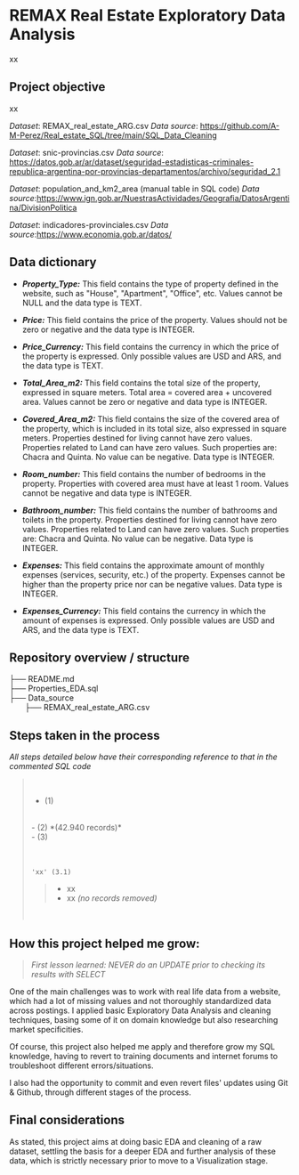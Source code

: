# REMAX Real Estate Exploratory Data Analysis

xx

## Project objective

xx

*Dataset*: REMAX_real_estate_ARG.csv
*Data source*: https://github.com/A-M-Perez/Real_estate_SQL/tree/main/SQL_Data_Cleaning


*Dataset*: snic-provincias.csv
*Data source*: https://datos.gob.ar/ar/dataset/seguridad-estadisticas-criminales-republica-argentina-por-provincias-departamentos/archivo/seguridad_2.1<br>


*Dataset*: population_and_km2_area (manual table in SQL code)
*Data source*:https://www.ign.gob.ar/NuestrasActividades/Geografia/DatosArgentina/DivisionPolitica

*Dataset*: indicadores-provinciales.csv
*Data source*:https://www.economia.gob.ar/datos/


## Data dictionary

- ***Property_Type:*** This field contains the type of property defined in the website, such as "House", "Apartment", "Office", etc. Values cannot be NULL and the data type is TEXT.

- ***Price:*** This field contains the price of the property. Values should not be zero or negative and the data type is INTEGER.

- ***Price_Currency:*** This field contains the currency in which the price of the property is expressed. Only possible values are USD and ARS, and the data type is TEXT.

- ***Total_Area_m2:*** This field contains the total size of the property, expressed in square meters. Total area = covered area + uncovered area. Values cannot be zero or negative and data type is INTEGER.

- ***Covered_Area_m2:*** This field contains the size of the covered area of the property, which is included in its total size, also expressed in square meters. Properties destined for living cannot have zero values. Properties related to Land can have zero values. Such properties are: Chacra and Quinta. No value can be negative. Data type is INTEGER.

- ***Room_number:*** This field contains the number of bedrooms in the property. Properties with covered area must have at least 1 room. Values cannot be negative and data type is INTEGER.

- ***Bathroom_number:*** This field contains the number of bathrooms and toilets in the property. Properties destined for living cannot have zero values. Properties related to Land can have zero values. Such properties are: Chacra and Quinta. No value can be negative. Data type is INTEGER.

- ***Expenses:*** This field contains the approximate amount of monthly expenses (services, security, etc.) of the property. Expenses cannot be higher than the property price nor can be negative values. Data type is INTEGER.

- ***Expenses_Currency:*** This field contains the currency in which the amount of expenses is expressed. Only possible values are USD and ARS, and the data type is TEXT.

## Repository overview / structure

├── README.md\
├── Properties_EDA.sql\
├── Data_source\
&emsp;&emsp;├── REMAX_real_estate_ARG.csv

## Steps taken in the process

*All steps detailed below have their corresponding reference to that in the commented SQL code*

>&nbsp;
>-  (1)
><br>
>-  (2) *(42.940 records)*
><br>
>-  (3)<br><br>
>     <br>
>
>     'xx' (3.1)
>> - xx
>> - xx *(no records removed)*
>
>    
>
>&nbsp;

## How this project helped me grow:

> *First lesson learned: NEVER do an UPDATE prior to checking its results with SELECT*

One of the main challenges was to work with real life data from a website, which had a lot of missing values and not thoroughly standardized data across postings. I applied basic Exploratory Data Analysis and cleaning techniques, basing some of it on domain knowledge but also researching market specificities.

Of course, this project also helped me apply and therefore grow my SQL knowledge, having to revert to training documents and internet forums to troubleshoot different errors/situations.

I also had the opportunity to commit and even revert files' updates using Git & Github, through different stages of the process.

## Final considerations

As stated, this project aims at doing basic EDA and cleaning of a raw dataset, settling the basis for a deeper EDA and further analysis of these data, which is strictly necessary prior to move to a Visualization stage.